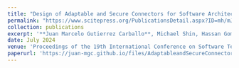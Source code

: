 ```yaml
---
title: "Design of Adaptable and Secure Connectors for Software Architectures"
permalink: "https://www.scitepress.org/PublicationsDetail.aspx?ID=mh/mJYGWO0Y=&t=1"
collection: publications
excerpt: '**Juan Marcelo Gutierrez Carballo**, Michael Shin, Hassan Gomaa'
date: July 2024
venue: 'Proceedings of the 19th International Conference on Software Technologies (ICSOFT 2024)'
paperurl: 'https://juan-mgc.github.io/files/AdaptableandSecureConnectorsforSoftwareArchitectures.pdf'
---
```

